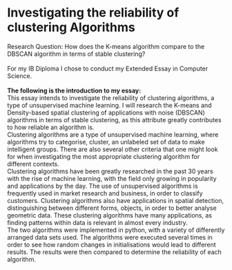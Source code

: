 # Investigating the reliability of clustering Algorithms
Research Question: How does the K-means algorithm compare to the DBSCAN algorithm in terms of stable clustering?	
</br>
For my IB Diploma I chose to conduct my Extended Essay in Computer Science.
</br></br>
**The following is the introduction to my essay:**
</br>
This essay intends to investigate the reliability of clustering algorithms, a type of unsupervised machine learning. I will research the K-means and Density-based spatial clustering of applications with noise (DBSCAN) algorithms in terms of stable clustering, as this attribute greatly contributes to how reliable an algorithm is. </br>
	Clustering algorithms are a type of unsupervised machine learning, where algorithms try to categorise, cluster, an unlabeled set of data to make intelligent groups. There are also several other criteria that one might look for when investigating the most appropriate clustering algorithm for different contexts.</br>
	Clustering algorithms have been greatly researched in the past 30 years with the rise of machine learning, with the field only growing in popularity and applications by the day. The use of unsupervised algorithms is frequently used in market research and business, in order to classify customers. Clustering algorithms also have applications in spatial detection, distinguishing between different forms, objects, in order to better analyse geometric data. These clustering algorithms have many applications, as finding patterns within data is relevant in almost every industry.</br>
	The two algorithms were implemented in python, with a variety of differently arranged data sets used. The algorithms were executed several times in order to see how random changes in initialisations would lead to different results. The results were then compared to determine the reliability of each algorithm. 
